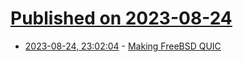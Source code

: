 # [Published on 2023-08-24](index.md)

* [2023-08-24, 23:02:04](https://lobste.rs/s/sbjrkg/making_freebsd_quic) - [Making FreeBSD QUIC](https://www.youtube.com/watch?v=QEKyBr1LS3s)
